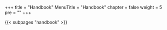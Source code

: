 +++
title = "Handbook"
MenuTitle = "Handbook"
chapter = false
weight = 5
pre = ""
+++

{{< subpages "handbook" >}}
